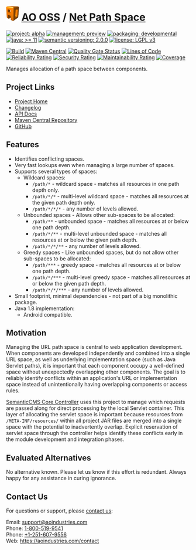 # [<img src="ao-logo.png" alt="AO Logo" width="35" height="40">](https://github.com/ao-apps) [AO OSS](https://github.com/ao-apps/ao-oss) / [Net Path Space](https://github.com/ao-apps/ao-net-path-space)

[![project: alpha](https://oss.aoapps.com/ao-badges/project-alpha.svg)](https://aoindustries.com/life-cycle#project-alpha)
[![management: preview](https://oss.aoapps.com/ao-badges/management-preview.svg)](https://aoindustries.com/life-cycle#management-preview)
[![packaging: developmental](https://oss.aoapps.com/ao-badges/packaging-developmental.svg)](https://aoindustries.com/life-cycle#packaging-developmental)  
[![java: &gt;= 11](https://oss.aoapps.com/ao-badges/java-11.svg)](https://docs.oracle.com/en/java/javase/11/)
[![semantic versioning: 2.0.0](https://oss.aoapps.com/ao-badges/semver-2.0.0.svg)](http://semver.org/spec/v2.0.0.html)
[![license: LGPL v3](https://oss.aoapps.com/ao-badges/license-lgpl-3.0.svg)](https://www.gnu.org/licenses/lgpl-3.0)

[![Build](https://github.com/ao-apps/ao-net-path-space/workflows/Build/badge.svg?branch=master)](https://github.com/ao-apps/ao-net-path-space/actions?query=workflow%3ABuild)
[![Maven Central](https://maven-badges.herokuapp.com/maven-central/com.aoapps/ao-net-path-space/badge.svg)](https://maven-badges.herokuapp.com/maven-central/com.aoapps/ao-net-path-space)
[![Quality Gate Status](https://sonarcloud.io/api/project_badges/measure?branch=master&project=com.aoapps%3Aao-net-path-space&metric=alert_status)](https://sonarcloud.io/dashboard?branch=master&id=com.aoapps%3Aao-net-path-space)
[![Lines of Code](https://sonarcloud.io/api/project_badges/measure?branch=master&project=com.aoapps%3Aao-net-path-space&metric=ncloc)](https://sonarcloud.io/component_measures?branch=master&id=com.aoapps%3Aao-net-path-space&metric=ncloc)  
[![Reliability Rating](https://sonarcloud.io/api/project_badges/measure?branch=master&project=com.aoapps%3Aao-net-path-space&metric=reliability_rating)](https://sonarcloud.io/component_measures?branch=master&id=com.aoapps%3Aao-net-path-space&metric=Reliability)
[![Security Rating](https://sonarcloud.io/api/project_badges/measure?branch=master&project=com.aoapps%3Aao-net-path-space&metric=security_rating)](https://sonarcloud.io/component_measures?branch=master&id=com.aoapps%3Aao-net-path-space&metric=Security)
[![Maintainability Rating](https://sonarcloud.io/api/project_badges/measure?branch=master&project=com.aoapps%3Aao-net-path-space&metric=sqale_rating)](https://sonarcloud.io/component_measures?branch=master&id=com.aoapps%3Aao-net-path-space&metric=Maintainability)
[![Coverage](https://sonarcloud.io/api/project_badges/measure?branch=master&project=com.aoapps%3Aao-net-path-space&metric=coverage)](https://sonarcloud.io/component_measures?branch=master&id=com.aoapps%3Aao-net-path-space&metric=Coverage)

Manages allocation of a path space between components.

## Project Links
* [Project Home](https://oss.aoapps.com/net-path-space/)
* [Changelog](https://oss.aoapps.com/net-path-space/changelog)
* [API Docs](https://oss.aoapps.com/net-path-space/apidocs/)
* [Maven Central Repository](https://central.sonatype.com/search?namespace=com.aoapps&q=a%3Aao-net-path-space)
* [GitHub](https://github.com/ao-apps/ao-net-path-space)

## Features
* Identifies conflicting spaces.
* Very fast lookups even when managing a large number of spaces.
* Supports several types of spaces:
    * Wildcard spaces:
        * `/path/*` - wildcard space - matches all resources in one path depth only.
        * `/path/*/*` - multi-level wildcard space - matches all resources at the given path depth only.
        * `/path/*/*/*` - any number of levels allowed.
    * Unbounded spaces - Allows other sub-spaces to be allocated:
        * `/path/**` - unbounded space - matches all resources at or below one path depth.
        * `/path/*/**` - multi-level unbounded space - matches all resources at or below the given path depth.
        * `/path/*/*/**` - any number of levels allowed.
    * Greedy spaces - Like unbounded spaces, but do not allow other sub-spaces to be allocated:
        * `/path/***` - greedy space - matches all resources at or below one path depth.
        * `/path/*/***` - multi-level greedy space - matches all resources at or below the given path depth.
        * `/path/*/*/***` - any number of levels allowed.
* Small footprint, minimal dependencies - not part of a big monolithic package.
* Java 1.8 implementation:
    * Android compatible.

## Motivation
Managing the URL path space is central to web application development.  When components are developed independently and combined into a single URL space, as well as underlying implementation space (such as Java Servlet paths), it is important that each component occupy a well-defined space without unexpectedly overlapping other components.  The goal is to reliably identify conflicts within an application's URL or implementation space instead of unintentionally having overlapping components or access rules.

[SemanticCMS Core Controller](https://github.com/ao-apps/semanticcms-core-controller) uses this project to manage which requests are passed along for direct processing by the local Servlet container.  This layer of allocating the servlet space is important because resources from `/META-INF/resources/` within all project JAR files are merged into a single space with the potential to inadvertently overlap.  Explicit reservation of servlet space through the controller helps identify these conflicts early in the module development and integration phases.

## Evaluated Alternatives
No alternative known.  Please let us know if this effort is redundant.  Always happy for any assistance in curing ignorance.

## Contact Us
For questions or support, please [contact us](https://aoindustries.com/contact):

Email: [support@aoindustries.com](mailto:support@aoindustries.com)  
Phone: [1-800-519-9541](tel:1-800-519-9541)  
Phone: [+1-251-607-9556](tel:+1-251-607-9556)  
Web: https://aoindustries.com/contact
